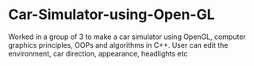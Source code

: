 # Car-Simulator-using-Open-GL
Worked in a group of 3 to make a car simulator using OpenGL, computer graphics principles, OOPs and algorithms in C++. User can edit the environment, car direction, appearance, headlights etc

